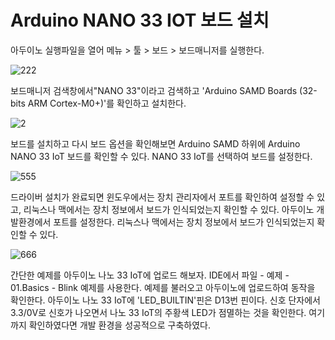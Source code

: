 # Arduino NANO 33 IOT 보드 설치

아두이노 실행파일을 열어 메뉴 > 툴 > 보드 > 보드매니저를 실행한다.

![222](https://user-images.githubusercontent.com/56014938/132097584-ecdeb80c-e393-4d09-87fd-eaf713c81a7e.png)

보드매니저 검색창에서"NANO 33"이라고 검색하고 'Arduino SAMD Boards (32-bits ARM Cortex-M0+)'를 확인하고 설치한다.

![2](https://user-images.githubusercontent.com/56014938/131636574-a5411c05-9451-4eff-867c-8a4a5f25b6cc.png)


보드를 설치하고 다시 보드 옵션을 확인해보면 Arduino SAMD 하위에 Arduino NANO 33 IoT 보드를 확인할 수 있다. NANO 33 IoT를 선택하여 보드를 설정한다.

![555](https://user-images.githubusercontent.com/56014938/132097603-8edc673b-412f-45e5-b585-8ac445bb01c3.png)

드라이버 설치가 완료되면 윈도우에서는 장치 관리자에서 포트를 확인하여 설정할 수 있고, 리눅스나 맥에서는 장치 정보에서 보드가 인식되었는지 확인할 수 있다. 아두이노 개발환경에서 포트를 설정한다. 리눅스나 맥에서는 장치 정보에서 보드가 인식되었는지 확인할 수 있다.

![666](https://user-images.githubusercontent.com/56014938/132097617-7ea17970-f007-48a4-8582-28b33213cf42.png)

간단한 예제를 아두이노 나노 33 IoT에 업로드 해보자. IDE에서 파일 - 예제 - 01.Basics - Blink 예제를 사용한다. 예제를 불러오고 아두이노에 업로드하여 동작을 확인한다. 아두이노 나노 33 IoT에 'LED_BUILTIN'핀은 D13번 핀이다. 신호 단자에서 3.3/0V로 신호가 나오면서 나노 33 IoT의 주황색 LED가 점멸하는 것을 확인한다. 여기까지 확인하였다면 개발 환경을 성공적으로 구축하였다.
